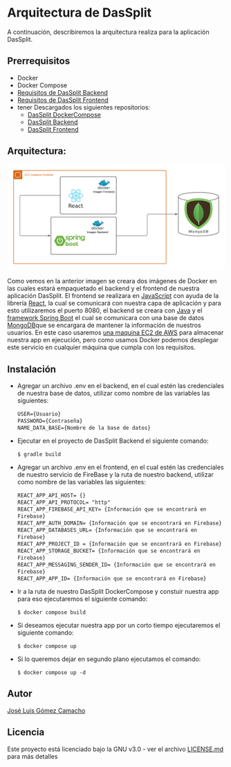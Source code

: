 # Arquitectura de DasSplit

A continuación, describiremos la arquitectura realiza para la aplicación DasSplit.

## Prerrequisitos
- Docker
- Docker Compose
- [Requisitos de DasSplit Backend](https://github.com/Jose-Gomez-C/DasSplit-Backend/blob/main/README.md)
- [Requisitos de DasSplit Frontend](https://github.com/Jose-Gomez-C/DasSplit-Frontend/blob/main/README.md)
- tener Descargados los siguientes repositorios:
  - [DasSplit DockerCompose](https://github.com/Jose-Gomez-C/DasSplit-DockerCompose)
  - [DasSplit Backend](https://github.com/Jose-Gomez-C/DasSplit-Backend)
  - [DasSplit Frontend](https://github.com/Jose-Gomez-C/DasSplit-Frontend)

## Arquitectura:
![](https://github.com/Jose-Gomez-C/DasSplit-DockerCompose/blob/main/img/Diagrama%20en%20blanco.png?raw=true)

Como vemos en la anterior imagen se creara dos imágenes de Docker en las cuales estará empaquetado el backend y el frontend de nuestra aplicación DasSplit. El frontend se realizara en [JavaScript](https://developer.mozilla.org/es/docs/Web/JavaScript) con ayuda de la librería [React](https://es.reactjs.org), la cual se comunicará con nuestra capa de aplicación y para esto utilizaremos el puerto 8080, el backend se creara con [Java](https://www.java.com/es/download/help/whatis_java.html) y el  [framework Spring Boot](https://spring.io/projects/spring-boot) el cual se  comunicara con una base de datos  [MongoDB](https://www.mongodb.com/es)que se encargara de mantener la información de nuestros usuarios. En este caso usaremos [una maquina EC2 de AWS](https://aws.amazon.com/es/ec2/?trk=58ace84c-cd27-448f-9f64-ec1187db737b&sc_channel=ps&sc_campaign=acquisition&sc_medium=ACQ-P|PS-GO|Brand|Desktop|SU|Compute|EC2|LATAMO|ES|Text&s_kwcid=AL!4422!3!590500029748!e!!g!!amazon%20ec2%20vps&ef_id=Cj0KCQjw1ZeUBhDyARIsAOzAqQIA-Kluq3NdQHaUUppxb3u2aA6mrwalDLN1BowpMnndPZmcs_OdWJkaAqwtEALw_wcB:G:s&s_kwcid=AL!4422!3!590500029748!e!!g!!amazon%20ec2%20vps) para almacenar nuestra app en ejecución, pero como usamos Docker podemos desplegar este servicio en cualquier máquina que cumpla con los requisitos.

## Instalación

- Agregar un archivo .env en el backend, en el cual estén las credenciales de nuestra base de datos, utilizar como nombre de las variables las siguientes:
  ~~~
  USER={Usuario}
  PASSWORD={Contraseña}
  NAME_DATA_BASE={Nombre de la base de datos}
  ~~~
- Ejecutar en el proyecto de DasSplit Backend el siguiente comando:
  ~~~
  $ gradle build
  ~~~
- Agregar un archivo .env en el frontend, en el cual estén las credenciales de nuestro servicio de FireBase y la ruta de nuestro backend, utilizar como nombre de las variables las siguientes:
  ~~~
  REACT_APP_API_HOST= {}
  REACT_APP_API_PROTOCOL= "http"
  REACT_APP_FIREBASE_API_KEY= {Información que se encontrará en Firebase}
  REACT_APP_AUTH_DOMAIN= {Información que se encontrará en Firebase}
  REACT_APP_DATABASES_URL= {Información que se encontrará en Firebase}
  REACT_APP_PROJECT_ID = {Información que se encontrará en Firebase}
  REACT_APP_STORAGE_BUCKET= {Información que se encontrará en Firebase}
  REACT_APP_MESSAGING_SENDER_ID= {Información que se encontrará en Firebase}
  REACT_APP_APP_ID= {Información que se encontrará en Firebase}
  ~~~
- Ir a la ruta de nuestro DasSplit DockerCompose y constuir nuestra app para eso ejecutaremos el siguiente comando:
  ~~~
  $ docker compose build
  ~~~
- Si deseamos ejecutar nuestra app por un corto tiempo ejecutaremos el siguiente comando:
  ~~~
  $ docker compose up
  ~~~
- Si lo queremos dejar en segundo plano ejecutamos el comando:
  ~~~
  $ docker compose up -d 
  ~~~
## Autor

[José Luis Gómez Camacho](https://github.com/Jose-Gomez-C)

## Licencia
Este proyecto está licenciado bajo la GNU v3.0 - ver el archivo [LICENSE.md](https://github.com/Jose-Gomez-C/DasSplit-DockerCompose/blob/main/LICENSE.md) para más detalles
